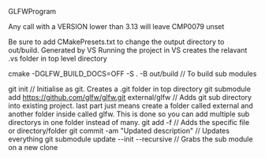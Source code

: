 GLFWProgram

Any call with a VERSION lower than 3.13 will leave CMP0079 unset

Be sure to add CMakePresets.txt to change the output directory to out/build. Generated by VS
Running the project in VS creates the relavant .vs folder in top level directory

cmake -DGLFW_BUILD_DOCS=OFF -S . -B out/build // To build sub modules

git init														 // Initialise as git. Creates a .git folder in top directory
git submodule add https://github.com/glfw/glfw.git external/glfw // Adds git sub directory into existing project. last part just means create a folder called external and another folder inside called glfw. This is done so you can add multiple sub directorys in one folder instead of many.
git add -f <FileName> 											 // Adds the specific file or directory/folder
git commit -am "Updated description"							 // Updates everything
git submodule update --init --recursive                          // Grabs the sub module on a new clone